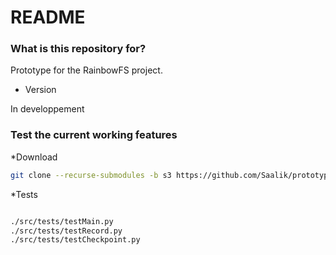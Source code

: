 # README #

### What is this repository for? ###

Prototype for the RainbowFS project.

* Version

In developpement


### Test the current working features ###
*Download

```sh
git clone --recurse-submodules -b s3 https://github.com/Saalik/prototype-CDC.git
```


*Tests
```sh

./src/tests/testMain.py
./src/tests/testRecord.py
./src/tests/testCheckpoint.py
```